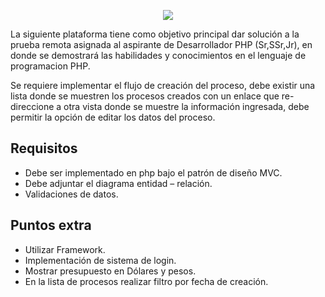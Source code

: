 <p align="center"><img src="https://laravel.com/assets/img/components/logo-laravel.svg"></p>

<p>
La siguiente plataforma tiene como objetivo principal dar solución a la prueba remota asignada al aspirante de Desarrollador PHP (Sr,SSr,Jr), en donde se demostrará las habilidades y conocimientos en el lenguaje de programacion PHP.

Se requiere implementar el flujo de creación del proceso, debe existir una lista donde se muestren los procesos creados con un enlace que re-direccione a otra vista donde se muestre la información ingresada, debe permitir la opción de editar los datos del proceso.
</p>

## Requisitos
- Debe ser implementado en php bajo el patrón de diseño MVC.
- Debe adjuntar el diagrama entidad – relación.
- Validaciones de datos.

## Puntos extra
- Utilizar Framework.
- Implementación de sistema de login.
- Mostrar presupuesto en Dólares y pesos.
- En la lista de procesos realizar filtro por fecha de creación.

